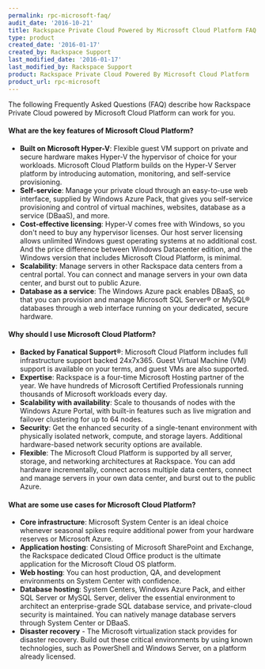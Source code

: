 ```yaml
---
permalink: rpc-microsoft-faq/
audit_date: '2016-10-21'
title: Rackspace Private Cloud Powered by Microsoft Cloud Platform FAQ
type: product
created_date: '2016-01-17'
created_by: Rackspace Support
last_modified_date: '2016-01-17'
last_modified_by: Rackspace Support
product: Rackspace Private Cloud Powered By Microsoft Cloud Platform
product_url: rpc-microsoft
---
```


The following Frequently Asked Questions (FAQ) describe how Rackspace
Private Cloud powered by Microsoft Cloud Platform can work for you.

#### What are the key features of Microsoft Cloud Platform?

-   **Built on Microsoft Hyper-V**: Flexible guest VM support on
    private and secure hardware makes Hyper-V the hypervisor of choice
    for your workloads. Microsoft Cloud Platform builds on the Hyper-V
    Server platform by introducing automation, monitoring, and
    self-service provisioning.
-   **Self-service**: Manage your private cloud through an easy-to-use
    web interface, supplied by Windows Azure Pack, that gives you
    self-service provisioning and control of virtual machines, websites,
    database as a service (DBaaS), and more.
-   **Cost-effective licensing**: Hyper-V comes free with Windows, so
    you don't need to buy any hypervisor licenses. Our host server
    licensing allows unlimited Windows guest operating systems at no
    additional cost. And the price difference between Windows Datacenter
    edition, and the Windows version that includes Microsoft Cloud Platform,
    is minimal.
-   **Scalability**: Manage servers in other Rackspace data centers
    from a central portal. You can connect and manage servers in your own data
    center, and burst out to public Azure.
-   **Database as a service**: The Windows Azure pack enables DBaaS, so that
    you can provision and manage Microsoft SQL Server&reg; or MySQL&reg; databases
    through a web interface running on your dedicated, secure hardware.

#### Why should I use Microsoft Cloud Platform?

-   **Backed by Fanatical Support&reg;**: Microsoft Cloud Platform
    includes full infrastructure support backed 24x7x365. Guest Virtual
    Machine (VM) support is available on your terms, and guest VMs are also
    supported.
-   **Expertise**: Rackspace is a four-time Microsoft Hosting partner of
    the year. We have hundreds of Microsoft Certified Professionals
    running thousands of Microsoft workloads every day.
-   **Scalability with availability**: Scale to thousands of nodes with
    the Windows Azure Portal, with built-in features such as live
    migration and failover clustering for up to 64 nodes.
-   **Security**: Get the enhanced security of a single-tenant
    environment with physically isolated network, compute, and
    storage layers. Additional hardware-based network security options
    are available.
-   **Flexible**: The Microsoft Cloud Platform is supported by all server,
    storage, and networking architectures at Rackspace. You can add
    hardware incrementally, connect across multiple data centers, connect
    and manage servers in your own data center, and burst out to the
    public Azure.

#### What are some use cases for Microsoft Cloud Platform?

-   **Core infrastructure**: Microsoft System Center is an ideal
    choice whenever seasonal spikes require additional power from your
    hardware reserves or Microsoft Azure.
-   **Application hosting**: Consisting of Microsoft SharePoint and
    Exchange, the Rackspace dedicated Cloud Office product is the
    ultimate application for the Microsoft Cloud OS platform.
-   **Web hosting**: You can host production, QA, and development
    environments on System Center with confidence.
-   **Database hosting**: System Centers, Windows Azure Pack, and either
    SQL Server or MySQL Server, deliver the essential environment to
    architect an enterprise-grade SQL database service, and
    private-cloud security is maintained. You can natively manage database
    servers through System Center or DBaaS.
-   **Disaster recovery** - The Microsoft virtualization stack provides for
    disaster recovery. Build out these critical environments by using known
    technologies, such as PowerShell and Windows Server, on a platform
    already licensed.

